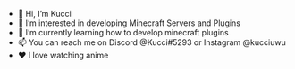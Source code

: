 - 👋 Hi, I’m Kucci
- 👀 I’m interested in developing Minecraft Servers and Plugins
- 🌱 I’m currently learning how to develop minecraft plugins
- 📫 You can reach me on Discord @Kucci#5293 or Instagram @kucciuwu
- ❤️ I love watching anime 

<!---
Kucciii/Kucciii is a ✨ special ✨ repository because its `README.md` (this file) appears on your GitHub profile.
You can click the Preview link to take a look at your changes.
--->
